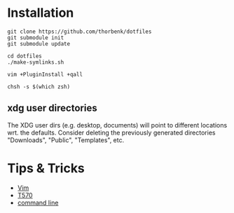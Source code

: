 # Installation

```
git clone https://github.com/thorbenk/dotfiles
git submodule init
git submodule update

cd dotfiles
./make-symlinks.sh

vim +PluginInstall +qall

chsh -s $(which zsh)
```

## xdg user directories

The XDG user dirs (e.g. desktop, documents) will point to different locations
wrt. the defaults. Consider deleting the previously generated directories
"Downloads", "Public", "Templates", etc.

# Tips & Tricks

- [Vim](vim.md)
- [T570](t570.md)
- [command line](cmdline.md)

